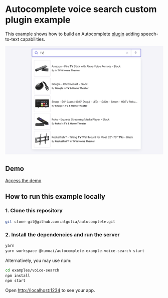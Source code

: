 # Autocomplete voice search custom plugin example

This example shows how to build an Autocomplete [plugin](https://www.algolia.com/doc/ui-libraries/autocomplete/core-concepts/plugins/) adding speech-to-text capabilities.

<p align="center"><img src="capture.png?raw=true" alt="A capture of the Autocomplete voice search custom plugin demo" /></p>

## Demo

[Access the demo](https://codesandbox.io/s/github/algolia/autocomplete/tree/master/examples/voice-search)

## How to run this example locally

### 1. Clone this repository

```sh
git clone git@github.com:algolia/autocomplete.git
```

### 2. Install the dependencies and run the server

```sh
yarn
yarn workspace @kumoai/autocomplete-example-voice-search start
```

Alternatively, you may use npm:

```sh
cd examples/voice-search
npm install
npm start
```

Open <http://localhost:1234> to see your app.
